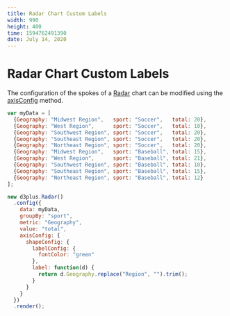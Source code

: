 ```yaml
---
title: Radar Chart Custom Labels
width: 990
height: 400
time: 1594762491390
date: July 14, 2020
---
```


# Radar Chart Custom Labels

The configuration of the spokes of a [Radar](http://d3plus.org/docs/#Radar) chart can be modified using the [axisConfig](http://d3plus.org/docs/#Radar.axisConfig) method.

```js
var myData = [
  {Geography: "Midwest Region",   sport: "Soccer",   total: 20},
  {Geography: "West Region",      sport: "Soccer",   total: 10},
  {Geography: "Southwest Region", sport: "Soccer",   total: 20},
  {Geography: "Southeast Region", sport: "Soccer",   total: 20},
  {Geography: "Northeast Region", sport: "Soccer",   total: 20},
  {Geography: "Midwest Region",   sport: "Baseball", total: 15},
  {Geography: "West Region",      sport: "Baseball", total: 21},
  {Geography: "Southwest Region", sport: "Baseball", total: 10},
  {Geography: "Southeast Region", sport: "Baseball", total: 15},
  {Geography: "Northeast Region", sport: "Baseball", total: 12}
];

new d3plus.Radar()
  .config({
    data: myData,
    groupBy: "sport",
    metric: "Geography",
    value: "total",
    axisConfig: {
      shapeConfig: {
        labelConfig: {
          fontColor: "green"
        },
        label: function(d) {
          return d.Geography.replace("Region", "").trim();
        }
      }
    }
  })
  .render();
```
